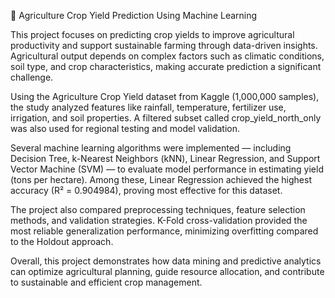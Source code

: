 🌾 Agriculture Crop Yield Prediction Using Machine Learning

This project focuses on predicting crop yields to improve agricultural productivity and support sustainable farming through data-driven insights. Agricultural output depends on complex factors such as climatic conditions, soil type, and crop characteristics, making accurate prediction a significant challenge.

Using the Agriculture Crop Yield dataset from Kaggle (1,000,000 samples), the study analyzed features like rainfall, temperature, fertilizer use, irrigation, and soil properties. A filtered subset called crop_yield_north_only was also used for regional testing and model validation.

Several machine learning algorithms were implemented — including Decision Tree, k-Nearest Neighbors (kNN), Linear Regression, and Support Vector Machine (SVM) — to evaluate model performance in estimating yield (tons per hectare). Among these, Linear Regression achieved the highest accuracy (R² = 0.904984), proving most effective for this dataset.

The project also compared preprocessing techniques, feature selection methods, and validation strategies. K-Fold cross-validation provided the most reliable generalization performance, minimizing overfitting compared to the Holdout approach.

Overall, this project demonstrates how data mining and predictive analytics can optimize agricultural planning, guide resource allocation, and contribute to sustainable and efficient crop management.
